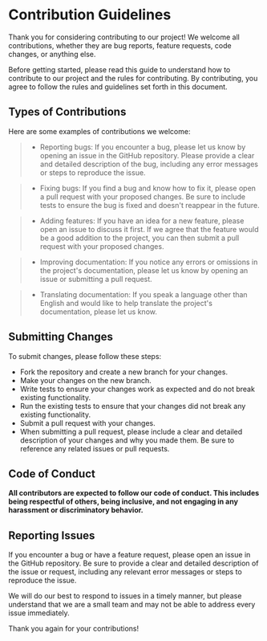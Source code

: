 
# Contribution Guidelines

 Thank you for considering contributing to our project! We welcome all contributions, whether they are bug reports, feature requests, code changes, or anything else.

Before getting started, please read this guide to understand how to contribute to our project and the rules for contributing. By contributing, you agree to follow the rules and guidelines set forth in this document.

## Types of Contributions

Here are some examples of contributions we welcome:

> - Reporting bugs: 
    If you encounter a bug, please let us know by opening an issue in the GitHub repository. Please provide a clear and detailed description of the bug, including any error messages or steps to reproduce the issue.

> - Fixing bugs: 
    If you find a bug and know how to fix it, please open a pull request with your proposed changes. Be sure to include tests to ensure the bug is fixed and doesn't reappear in the future.

> - Adding features: 
    If you have an idea for a new feature, please open an issue to discuss it first. If we agree that the feature would be a good addition to the project, you can then submit a pull request with your proposed changes.

> - Improving documentation: 
    If you notice any errors or omissions in the project's documentation, please let us know by opening an issue or submitting a pull request.

> - Translating documentation: 
    If you speak a language other than English and would like to help translate the project's documentation, please let us know.

## Submitting Changes
To submit changes, please follow these steps:

- Fork the repository and create a new branch for your changes.
- Make your changes on the new branch.
- Write tests to ensure your changes work as expected and do not break existing functionality.
- Run the existing tests to ensure that your changes did not break any existing functionality.
- Submit a pull request with your changes.
- When submitting a pull request, please include a clear and detailed description of your changes and why you made them. Be sure to reference any related issues or pull requests.

## Code of Conduct

**All contributors are expected to follow our code of conduct. This includes being respectful of others, being inclusive, and not engaging in any harassment or discriminatory behavior.**

## Reporting Issues

If you encounter a bug or have a feature request, please open an issue in the GitHub repository. Be sure to provide a clear and detailed description of the issue or request, including any relevant error messages or steps to reproduce the issue.

We will do our best to respond to issues in a timely manner, but please understand that we are a small team and may not be able to address every issue immediately.

Thank you again for your contributions!